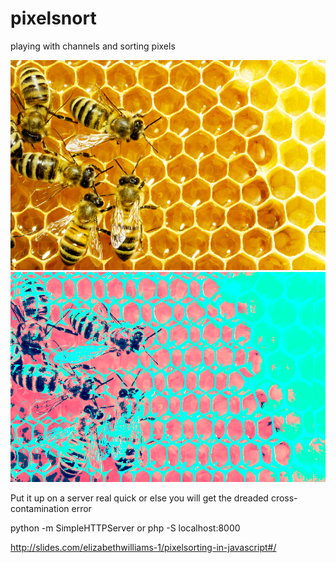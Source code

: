 # pixelsnort
playing with channels and sorting pixels

![Image of bees](bees.jpg "Input") ![Image of bees with colors altered](bees_ex.png "Outuput")


Put it up on a server real quick or else you will get the dreaded cross-contamination error

python -m SimpleHTTPServer
or
php -S localhost:8000

http://slides.com/elizabethwilliams-1/pixelsorting-in-javascript#/
